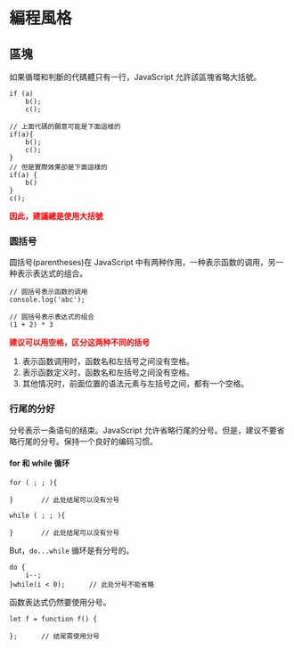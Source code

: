 # 編程風格

## 區塊

如果循環和判斷的代碼體只有一行，JavaScript 允許該區塊省略大括號。

```
if (a)
    b();
    c();

// 上面代碼的願意可能是下面這樣的
if(a){
    b();
    c();
}
// 但是實際效果卻是下面這樣的
if(a) {
    b()
}
c();
```

<b style="color:red">因此，建議總是使用大括號</b>

### 圆括号

圆括号(parentheses)在 JavaScript 中有两种作用，一种表示函数的调用，另一种表示表达式的组合。

```
// 圆括号表示函数的调用
console.log('abc');

// 圆括号表示表达式的组合
(1 + 2) * 3
```

<b style="color:red">建议可以用空格，区分这两种不同的括号</b>

1. 表示函数调用时，函数名和左括号之间没有空格。
2. 表示函数定义时，函数名和左括号之间没有空格。
3. 其他情况时，前面位置的语法元素与左括号之间，都有一个空格。

### 行尾的分好

分号表示一条语句的结束。JavaScript 允许省略行尾的分号。但是，建议不要省略行尾的分号。保持一个良好的编码习惯。

#### for 和 while 循环

```
for ( ; ; ){

}       // 此处结尾可以没有分号

while ( ; ; ){

}       // 此处结尾可以没有分号
```

But，`do...while` 循环是有分号的。

```
do {
    i--;
}while(i < 0);      // 此处分号不能省略
```

函数表达式仍然要使用分号。

```
let f = function f() {

};      // 结尾需使用分号
```
